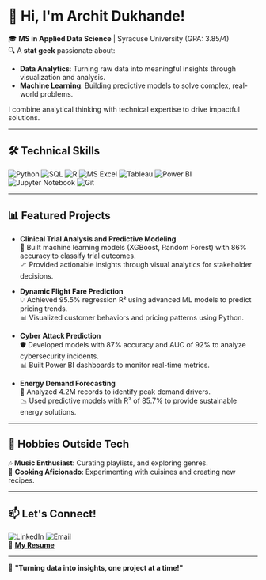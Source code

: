 # 👋 Hi, I'm Archit Dukhande! 

🎓 **MS in Applied Data Science** | Syracuse University (GPA: 3.85/4)  
🔍 A **stat geek** passionate about:  
- **Data Analytics**: Turning raw data into meaningful insights through visualization and analysis.  
- **Machine Learning**: Building predictive models to solve complex, real-world problems.  

I combine analytical thinking with technical expertise to drive impactful solutions.  

---

## 🛠️ Technical Skills

![Python](https://img.shields.io/badge/-Python-3776AB?logo=python&logoColor=white)
![SQL](https://img.shields.io/badge/-SQL-4479A1?logo=postgresql&logoColor=white)
![R](https://img.shields.io/badge/-R-276DC3?logo=r&logoColor=white)
![MS Excel](https://img.shields.io/badge/-Excel-217346?logo=microsoft-excel&logoColor=white)
![Tableau](https://img.shields.io/badge/-Tableau-E97627?logo=tableau&logoColor=white)
![Power BI](https://img.shields.io/badge/-PowerBI-F2C811?logo=powerbi&logoColor=black)
![Jupyter Notebook](https://img.shields.io/badge/-Jupyter-F37626?logo=jupyter&logoColor=white)
![Git](https://img.shields.io/badge/-Git-F05032?logo=git&logoColor=white)

---

## 📊 Featured Projects

- **Clinical Trial Analysis and Predictive Modeling**  
   🎯 Built machine learning models (XGBoost, Random Forest) with 86% accuracy to classify trial outcomes.  
   📈 Provided actionable insights through visual analytics for stakeholder decisions.

- **Dynamic Flight Fare Prediction**  
   💡 Achieved 95.5% regression R² using advanced ML models to predict pricing trends.  
   📊 Visualized customer behaviors and pricing patterns using Python.

- **Cyber Attack Prediction**  
   🛡️ Developed models with 87% accuracy and AUC of 92% to analyze cybersecurity incidents.  
   📊 Built Power BI dashboards to monitor real-time metrics.

- **Energy Demand Forecasting**  
   🔋 Analyzed 4.2M records to identify peak demand drivers.  
   📉 Used predictive models with R² of 85.7% to provide sustainable energy solutions.

---

## 🎵 Hobbies Outside Tech

🎶 **Music Enthusiast**: Curating playlists, and exploring genres.  
🍳 **Cooking Aficionado**: Experimenting with cuisines and creating new recipes.  

---

## 📫 Let's Connect!
[![LinkedIn](https://img.shields.io/badge/-LinkedIn-0077B5?logo=linkedin&logoColor=white)](http://www.linkedin.com/in/archit-dukhande)
[![Email](https://img.shields.io/badge/-Email-D14836?logo=gmail&logoColor=white)](mailto:adukhand@syr.edu)  
📄 [**My Resume**](./Archit_Dukhande_Resume.pdf)  

---

🚀 **"Turning data into insights, one project at a time!"**
